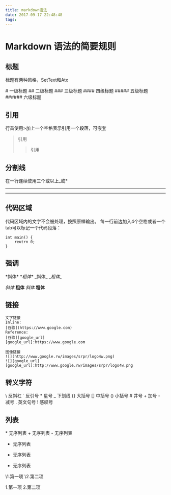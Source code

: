 ```yaml
---
title: markdown语法
date: 2017-09-17 22:48:48
tags:
---
```

# Markdown 语法的简要规则

## 标题
标题有两种风格，SetText和Atx

\# 一级标题
\## 二级标题
\### 三级标题
\#### 四级标题
\##### 五级标题
\###### 六级标题

## 引用
行首使用>加上一个空格表示引用一个段落，可嵌套

>引用
>>引用

## 分割线
在一行连续使用三个或以上_或*
___
***

## 代码区域

代码区域内的文字不会被处理，按照原样输出。
每一行前边加入4个空格或者一个tab可以标记一个代码段落：

    int main() {
        reutrn 0;
    }

## 强调

\*斜体\*
\**粗体\**
\_斜体\_
\__粗体\__

*斜体*
**粗体**
_斜体_
__粗体__

## 链接

    文字链接
    Inline:
    [谷歌](https://www.google.com)
    Reference:
    [谷歌][google_url]
    [google_url]:https://www.google.com

    图像链接
    ![](http://www.google.rw/images/srpr/logo4w.png)
    ![][google_url]
    [google_url]:http://www.google.rw/images/srpr/logo4w.png

## 转义字符

\\ 反斜杠
\` 反引号
\* 星号
\_ 下划线
\{\} 大括号
\[\] 中括号
\(\) 小括号
\# 井号
\+ 加号
\- 减号
\. 英文句号
\! 感叹号

## 列表

\* 无序列表
\+ 无序列表
\- 无序列表

* 无序列表
+ 无序列表
- 无序列表

\1.第一项
\2.第二项

1.第一项
2.第二项